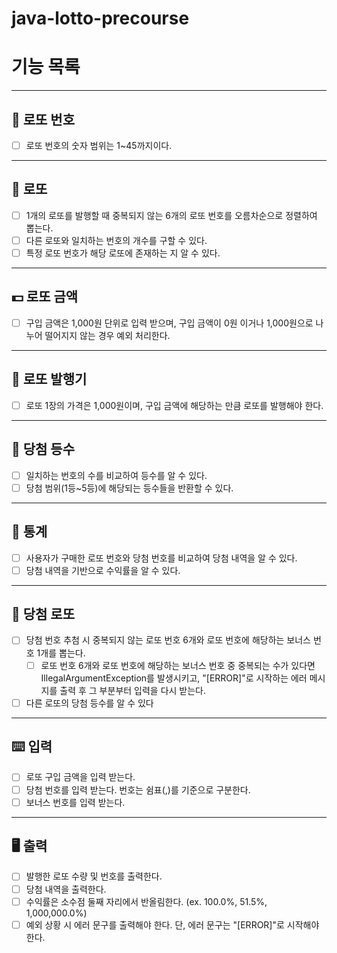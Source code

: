 # java-lotto-precourse

# 기능 목록

---
## 🔢 로또 번호
- [ ] 로또 번호의 숫자 범위는 1~45까지이다.

---

## 🎯 로또
- [ ] 1개의 로또를 발행할 때 중복되지 않는 6개의 로또 번호를 오름차순으로 정렬하여 뽑는다.
- [ ] 다른 로또와 일치하는 번호의 개수를 구할 수 있다.
- [ ] 특정 로또 번호가 해당 로또에 존재하는 지 알 수 있다.

---

## 💵 로또 금액
- [ ] 구입 금액은 1,000원 단위로 입력 받으며, 구입 금액이 0원 이거나 1,000원으로 나누어 떨어지지 않는 경우 예외 처리한다.

---
## 🧾 로또 발행기
- [ ] 로또 1장의 가격은 1,000원이며, 구입 금액에 해당하는 만큼 로또를 발행해야 한다.

---
## 🥇 당첨 등수
- [ ] 일치하는 번호의 수를 비교하여 등수를 알 수 있다.
- [ ] 당첨 범위(1등~5등)에 해당되는 등수들을 반환할 수 있다.

---
## 🏢 통계
- [ ] 사용자가 구매한 로또 번호와 당첨 번호를 비교하여 당첨 내역을 알 수 있다.
- [ ] 당첨 내역을 기반으로 수익률을 알 수 있다.

---
## 🎊 당첨 로또
- [ ] 당첨 번호 추첨 시 중복되지 않는 로또 번호 6개와 로또 번호에 해당하는 보너스 번호 1개를 뽑는다.
    - [ ] 로또 번호 6개와 로또 번호에 해당하는 보너스 번호 중 중복되는 수가 있다면 IllegalArgumentException를 발생시키고, "[ERROR]"로 시작하는 에러 메시지를 출력 후 그 부분부터 입력을 다시 받는다.
- [ ] 다른 로또의 당첨 등수를 알 수 있다

---

## ⌨️ 입력
- [ ] 로또 구입 금액을 입력 받는다.
- [ ] 당첨 번호를 입력 받는다. 번호는 쉼표(,)를 기준으로 구분한다.
- [ ] 보너스 번호를 입력 받는다.

---

## 🖥 출력
- [ ] 발행한 로또 수량 및 번호를 출력한다.
- [ ] 당첨 내역을 출력한다.
- [ ] 수익률은 소수점 둘째 자리에서 반올림한다. (ex. 100.0%, 51.5%, 1,000,000.0%)
- [ ] 예외 상황 시 에러 문구를 출력해야 한다. 단, 에러 문구는 "[ERROR]"로 시작해야 한다.